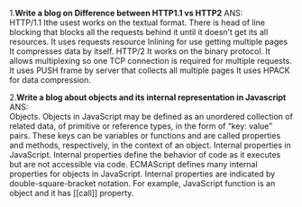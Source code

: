 1.**Write a blog on Difference between HTTP1.1 vs HTTP2**
   ANS:  
   HTTP/1.1
      Ithe usest works on the textual format.
      There is head of line blocking that blocks all the requests behind it until it doesn’t get its all resources.
      It uses requests resource Inlining for use getting multiple pages
      It compresses data by itself.
  HTTP/2
     It works on the binary protocol.
     It allows multiplexing so one TCP connection is required for multiple requests.
  	 It uses PUSH frame by server that collects all multiple pages 
     It uses HPACK for data compression.
     
2.**Write a blog about objects and its internal representation in Javascript**
   ANS:  
    Objects.
     Objects in JavaScript may be defined as an unordered collection of related data, of primitive or reference types, in the form of “key: value” pairs. These keys can      be variables or functions and are called properties and methods, respectively, in the context of an object.
  Internal properties in JavaScript.
     Internal properties define the behavior of code as it executes but are not accessible via code. ECMAScript defines many internal properties for objects in                JavaScript. Internal properties are indicated by double-square-bracket notation. For example, JavaScript function is an object and it has [[call]] property.
